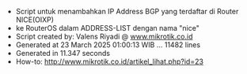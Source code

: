 - Script untuk menambahkan IP Address BGP yang terdaftar di Router NICE(OIXP)
- ke RouterOS dalam ADDRESS-LIST dengan nama "nice"
- Script created by: Valens Riyadi @ www.mikrotik.co.id
- Generated at 23 March 2025 01:00:13 WIB ... 11482 lines
- Generated in 11.347 seconds
- How-to: http://www.mikrotik.co.id/artikel_lihat.php?id=23
